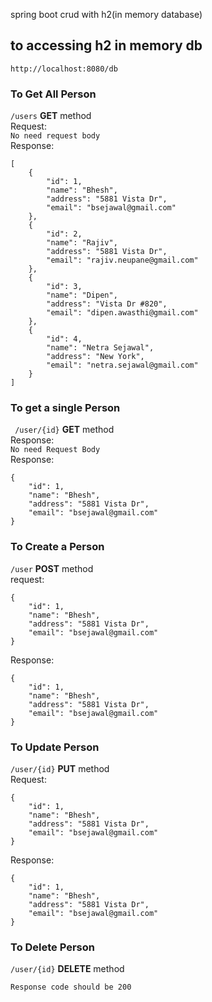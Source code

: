 spring boot crud with h2(in memory database)

## to accessing h2 in memory db
`` http://localhost:8080/db ``


### To Get All Person
`` /users `` **GET** method <br />
Request:<br />
`` No need request body ``<br />
Response:
```
[
    {
        "id": 1,
        "name": "Bhesh",
        "address": "5881 Vista Dr",
        "email": "bsejawal@gmail.com"
    },
    {
        "id": 2,
        "name": "Rajiv",
        "address": "5881 Vista Dr",
        "email": "rajiv.neupane@gmail.com"
    },
    {
        "id": 3,
        "name": "Dipen",
        "address": "Vista Dr #820",
        "email": "dipen.awasthi@gmail.com"
    },
    {
        "id": 4,
        "name": "Netra Sejawal",
        "address": "New York",
        "email": "netra.sejawal@gmail.com"
    }
] 
```

### To get a single Person
`` /user/{id}`` **GET** method<br />
Response:<br />
`` No need Request Body `` <br />
Response:
```
{
    "id": 1,
    "name": "Bhesh",
    "address": "5881 Vista Dr",
    "email": "bsejawal@gmail.com"
}
```


### To Create a Person
`` /user `` **POST** method<br />
request:
```
{
    "id": 1,
    "name": "Bhesh",
    "address": "5881 Vista Dr",
    "email": "bsejawal@gmail.com"
}
```
Response: 
```
{
    "id": 1,
    "name": "Bhesh",
    "address": "5881 Vista Dr",
    "email": "bsejawal@gmail.com"
}
```

### To Update Person
`` /user/{id} `` **PUT** method <br />
Request:
```
{
    "id": 1,
    "name": "Bhesh",
    "address": "5881 Vista Dr",
    "email": "bsejawal@gmail.com"
}
```
Response:
```
{
    "id": 1,
    "name": "Bhesh",
    "address": "5881 Vista Dr",
    "email": "bsejawal@gmail.com"
}
```

### To Delete Person
`` /user/{id} `` **DELETE** method<br />
```
Response code should be 200
```

